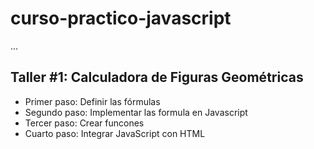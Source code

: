 # curso-practico-javascript

...

## Taller #1: Calculadora de Figuras Geométricas

- Primer paso: Definir las fórmulas
- Segundo paso: Implementar las formula en Javascript
- Tercer paso: Crear funcones
- Cuarto paso: Integrar JavaScript con HTML